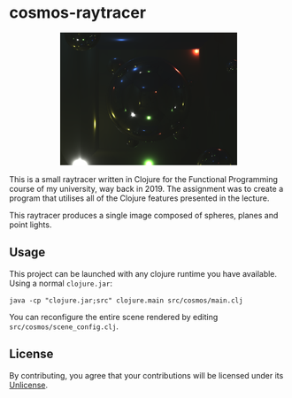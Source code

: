 # cosmos-raytracer

<p align="center">
    <img src="https://github.com/PRTTMPRPHT/cosmos-raytracer/raw/master/SAMPLE_IMAGE.png" alt="Sample Image" width="320" height="240">
</p>

This is a small raytracer written in Clojure for the Functional Programming course of my university, way back in 2019.
The assignment was to create a program that utilises all of the Clojure features presented in the lecture.

This raytracer produces a single image composed of spheres, planes and point lights.

## Usage 

This project can be launched with any clojure runtime you have available.
Using a normal `clojure.jar`:

```
java -cp "clojure.jar;src" clojure.main src/cosmos/main.clj
```

You can reconfigure the entire scene rendered by editing `src/cosmos/scene_config.clj`.

## License

By contributing, you agree that your contributions will be licensed under its [Unlicense](http://unlicense.org/).